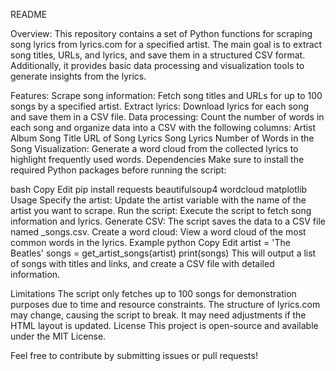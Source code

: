 README

Overview:
This repository contains a set of Python functions for scraping song lyrics from lyrics.com for a specified artist. The main goal is to extract song titles, URLs, and lyrics, and save them in a structured CSV format. Additionally, it provides basic data processing and visualization tools to generate insights from the lyrics.

Features:
Scrape song information: Fetch song titles and URLs for up to 100 songs by a specified artist.
Extract lyrics: Download lyrics for each song and save them in a CSV file.
Data processing: Count the number of words in each song and organize data into a CSV with the following columns:
Artist
Album
Song Title
URL of Song Lyrics
Song Lyrics
Number of Words in the Song
Visualization: Generate a word cloud from the collected lyrics to highlight frequently used words.
Dependencies
Make sure to install the required Python packages before running the script:

bash
Copy
Edit
pip install requests beautifulsoup4 wordcloud matplotlib
Usage
Specify the artist: Update the artist variable with the name of the artist you want to scrape.
Run the script: Execute the script to fetch song information and lyrics.
Generate CSV: The script saves the data to a CSV file named <artist>_songs.csv.
Create a word cloud: View a word cloud of the most common words in the lyrics.
Example
python
Copy
Edit
artist = 'The Beatles'
songs = get_artist_songs(artist)
print(songs)
This will output a list of songs with titles and links, and create a CSV file with detailed information.

Limitations
The script only fetches up to 100 songs for demonstration purposes due to time and resource constraints.
The structure of lyrics.com may change, causing the script to break. It may need adjustments if the HTML layout is updated.
License
This project is open-source and available under the MIT License.

Feel free to contribute by submitting issues or pull requests!
